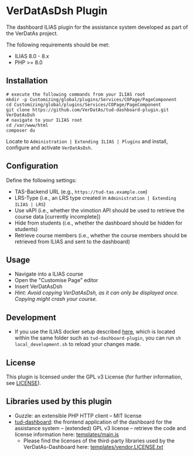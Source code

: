 # VerDatAsDsh Plugin

The dashboard ILIAS plugin for the assistance system developed as part of the VerDatAs project.

The following requirements should be met:

* ILIAS 8.0 - 8.x
* PHP >= 8.0

## Installation

``` shell
# execute the following commands from your ILIAS root
mkdir -p Customizing/global/plugins/Services/COPage/PageComponent
cd Customizing/global/plugins/Services/COPage/PageComponent
git clone https://github.com/VerDatAs/tud-dashboard-plugin.git VerDatAsDsh
# navigate to your ILIAS root
cd /var/www/html
composer du
```

Locate to `Administration | Extending ILIAS | Plugins` and install, configure and activate `VerDatAsDsh`.

## Configuration

Define the following settings:

* TAS-Backend URL (e.g., `https://tud-tas.example.com`)
* LRS-Type (i.e., an LRS type created in `Administration | Extending ILIAS | LRS`)
* Use vAPI (i.e., whether the vimotion API should be used to retrieve the course data [currently incomplete])
* Hide from students (i.e., whether the dashboard should be hidden for students)
* Retrieve course members (i.e., whether the course members should be retrieved from ILIAS and sent to the dashboard)

## Usage

* Navigate into a ILIAS course
* Open the "Customise Page" editor
* Insert VerDatAsDsh
* *Hint: Avoid copying VerDatAsDsh, as it can only be displayed once. Copying might crash your course.*

## Development

* If you use the ILIAS docker setup described [here](https://github.com/VerDatAs/all-ilias), which is located within the
same folder such as `tud-dashboard-plugin`, you can run `sh local_development.sh` to reload your changes made.

## License

This plugin is licensed under the GPL v3 License (for further information, see [LICENSE](LICENSE)).

## Libraries used by this plugin

* Guzzle: an extensible PHP HTTP client – MIT license
* [tud-dashboard](https://github.com/VerDatAs/tud-dashboard): the frontend application of the dashboard for the assistance system – (extended) GPL v3 license – retrieve the code and license information here: [templates/main.js](templates/main.js)
  * Please find the licenses of the third-party libraries used by the VerDatAs-Dashboard here: [templates/vendor.LICENSE.txt](templates/vendor.LICENSE.txt)

